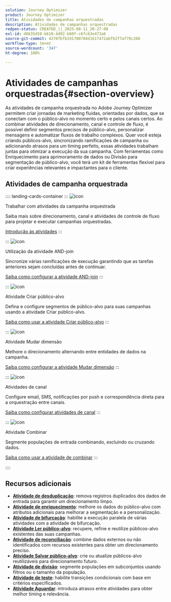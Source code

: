 ```yaml
---
solution: Journey Optimizer
product: Journey Optimizer
title: Atividades de campanhas orquestradas
description: Atividades de campanhas orquestradas
redpen-status: CREATED_||_2025-08-11_20-27-08
exl-id: d6635d58-b618-4d92-b60f-c6fc63e473a6
source-git-commit: 4270fbfb191700704d161f472abf62f7af79c208
workflow-type: tm+mt
source-wordcount: '347'
ht-degree: 100%

---
```


# Atividades de campanhas orquestradas{#section-overview}

As atividades de campanha orquestrada no Adobe Journey Optimizer permitem criar jornadas de marketing fluidas, orientadas por dados, que se conectam com o público-alvo no momento certo e pelos canais certos. Ao combinar atividades de direcionamento, canal e controle de fluxo, é possível definir segmentos precisos de público-alvo, personalizar mensagens e automatizar fluxos de trabalho complexos. Quer você esteja criando públicos-alvo, sincronizando ramificações de campanha ou adicionando atrasos para um timing perfeito, essas atividades trabalham juntas para otimizar a execução da sua campanha. Com ferramentas como Enriquecimento para aprimoramento de dados ou Divisão para segmentação de público-alvo, você terá um kit de ferramentas flexível para criar experiências relevantes e impactantes para o cliente.

## Atividades de campanha orquestrada

:::: landing-cards-container
:::
![icon](https://cdn.experienceleague.adobe.com/icons/book.svg)

Trabalhar com atividades da campanha orquestrada

Saiba mais sobre direcionamento, canal e atividades de controle de fluxo para projetar e executar campanhas orquestradas.

[Introdução às atividades](../using/orchestrated/activities/about-activities.md)
:::

:::
![icon](https://cdn.experienceleague.adobe.com/icons/code-branch.svg)

Utilização da atividade AND-join

Sincronize várias ramificações de execução garantindo que as tarefas anteriores sejam concluídas antes de continuar.

[Saiba como configurar a atividade AND-join](../using/orchestrated/activities/and-join.md)
:::

:::
![icon](https://cdn.experienceleague.adobe.com/icons/bullseye.svg)

Atividade Criar público-alvo

Defina e configure segmentos de público-alvo para suas campanhas usando a atividade Criar público-alvo.

[Saiba como usar a atividade Criar público-alvo](../using/orchestrated/activities/build-audience.md)
:::

:::
![icon](https://cdn.experienceleague.adobe.com/icons/gear.svg)

Atividade Mudar dimensão

Melhore o direcionamento alternando entre entidades de dados na campanha.

[Saiba como configurar a atividade Mudar dimensão](../using/orchestrated/activities/change-dimension.md)
:::

:::
![icon](https://cdn.experienceleague.adobe.com/icons/list-check.svg)

Atividades de canal

Configure email, SMS, notificações por push e correspondência direta para a orquestração entre canais.

[Saiba como configurar atividades de canal](../using/orchestrated/activities/channels.md)
:::

:::
![icon](https://cdn.experienceleague.adobe.com/icons/puzzle-piece.svg)

Atividade Combinar

Segmente populações de entrada combinando, excluindo ou cruzando dados.

[Saiba como usar a atividade de combinar](../using/orchestrated/activities/combine.md)
:::

::::


## Recursos adicionais

- **[Atividade de desduplicação](../using/orchestrated/activities/deduplication.md)**: remova registros duplicados dos dados de entrada para garantir um direcionamento limpo.
- **[Atividade de enriquecimento](../using/orchestrated/activities/enrichment.md)**: melhore os dados do público-alvo com atributos adicionais para melhorar a segmentação e a personalização.
- **[Atividade de bifurcação](../using/orchestrated/activities/fork.md)**: habilite a execução paralela de várias atividades com a atividade de bifurcação.
- **[Atividade Ler público-alvo](../using/orchestrated/activities/read-audience.md)**: recupere, refine e reutilize públicos-alvo existentes das suas campanhas.
- **[Atividade de reconciliação](../using/orchestrated/activities/reconciliation.md)**: combine dados externos ou não identificados com recursos existentes para obter um direcionamento preciso.
- **[Atividade Salvar público-alvo](../using/orchestrated/activities/save-audience.md)**: crie ou atualize públicos-alvo reutilizáveis para direcionamento futuro.
- **[Atividade de divisão](../using/orchestrated/activities/split.md)**: segmente populações em subconjuntos usando filtros ou o tamanho da população.
- **[Atividade de teste](../using/orchestrated/activities/test.md)**: habilite transições condicionais com base em critérios especificados.
- **[Atividade Aguardar](../using/orchestrated/activities/wait.md)**: introduza atrasos entre atividades para obter melhor timing e relevância.
